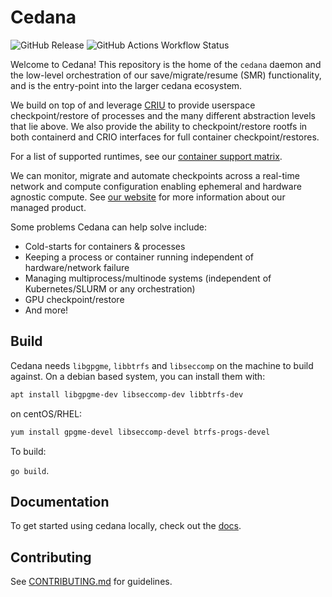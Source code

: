 # Cedana
![GitHub Release](https://img.shields.io/github/v/release/cedana/cedana) ![GitHub Actions Workflow Status](https://img.shields.io/github/actions/workflow/status/cedana/cedana/release.yml?branch=main)

Welcome to Cedana! This repository is the home of the `cedana` daemon and the low-level orchestration of our save/migrate/resume (SMR) functionality, and is the entry-point into the larger cedana ecosystem.    

We build on top of and leverage [CRIU](https://github.com/checkpoint-restore/criu) to provide userspace checkpoint/restore of processes and the many different abstraction levels that lie above. We also provide the ability to checkpoint/restore rootfs in both containerd and CRIO interfaces for full container checkpoint/restores. 

For a list of supported runtimes, see our [container support matrix](docs/support/runtimes.md). 

We can monitor, migrate and automate checkpoints across a real-time network and compute configuration enabling ephemeral and hardware agnostic compute. See [our website](https://cedana.ai) for more information about our managed product.

Some problems Cedana can help solve include:

- Cold-starts for containers & processes
- Keeping a process or container running independent of hardware/network failure
- Managing multiprocess/multinode systems (independent of Kubernetes/SLURM or any orchestration)
- GPU checkpoint/restore 
- And more! 

## Build

Cedana needs `libgpgme`, `libbtrfs` and `libseccomp` on the machine to build against. On a debian based system, you can install them with: 

``` sh
apt install libgpgme-dev libseccomp-dev libbtrfs-dev
```

on centOS/RHEL: 

``` sh
yum install gpgme-devel libseccomp-devel btrfs-progs-devel 
```

To build: 

```go build```. 


## Documentation
To get started using cedana locally, check out the [docs](docs). 

## Contributing
See [CONTRIBUTING.md](CONTRIBUTING.md) for guidelines.
